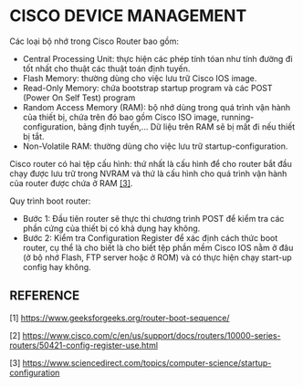 # CISCO DEVICE MANAGEMENT

Các loại bộ nhớ trong Cisco Router bao gồm:

- Central Processing Unit: thực hiện các phép tính tóan như tính đường đi tốt nhất cho thuật các thuật toán định tuyến.
- Flash Memory: thường dùng cho việc lưu trữ Cisco IOS image.
- Read-Only Memory: chứa bootstrap startup program và các POST (Power On Self Test) program
- Random Access Memory (RAM): bộ nhớ dùng trong quá trình vận hành của thiết bị, chứa trên đó bao gồm Cisco ISO image, running-configuration, bảng định tuyến,... Dữ liệu trên RAM sẽ bị mất đi nếu thiết bị tắt.
- Non-Volatile RAM: thường dùng cho việc lưu trữ startup-configuration.

Cisco router có hai tệp cấu hình: thứ nhất là cấu hình để cho router bắt đầu chạy được lưu trữ trong NVRAM và thứ là cấu hình cho quá trình vận hành của router được chứa ở RAM [[3]](https://www.sciencedirect.com/topics/computer-science/startup-configuration#:~:text=There%20are%20two%20configurations%20stored,while%20the%20router%20is%20operating.).

Quy trình boot router:

- Bước 1: Đầu tiên router sẽ thực thi chương trình POST để kiểm tra các phần cứng của thiết bị có khả dụng hay không.
- Bước 2: Kiểm tra Configuration Register để xác định cách thức boot router, cụ thể là cho biết là cho biết tệp phần mềm Cisco IOS nằm ở đâu (ở bộ nhớ Flash, FTP server hoặc ở ROM) và có thực hiện chạy start-up config hay không.

## REFERENCE

[1] <https://www.geeksforgeeks.org/router-boot-sequence/>

[2] <https://www.cisco.com/c/en/us/support/docs/routers/10000-series-routers/50421-config-register-use.html>

[3] <https://www.sciencedirect.com/topics/computer-science/startup-configuration>
